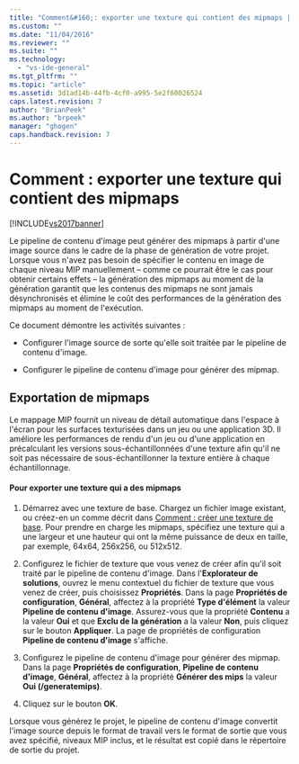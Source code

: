 ```yaml
---
title: "Comment&#160;: exporter une texture qui contient des mipmaps | Microsoft Docs"
ms.custom: ""
ms.date: "11/04/2016"
ms.reviewer: ""
ms.suite: ""
ms.technology: 
  - "vs-ide-general"
ms.tgt_pltfrm: ""
ms.topic: "article"
ms.assetid: 3d1ad14b-44fb-4cf0-a995-5e2f60026524
caps.latest.revision: 7
author: "BrianPeek"
ms.author: "brpeek"
manager: "ghogen"
caps.handback.revision: 7
---
```

# Comment&#160;: exporter une texture qui contient des mipmaps
[!INCLUDE[vs2017banner](../code-quality/includes/vs2017banner.md)]

Le pipeline de contenu d'image peut générer des mipmaps à partir d'une image source dans le cadre de la phase de génération de votre projet.  Lorsque vous n'avez pas besoin de spécifier le contenu en image de chaque niveau MIP manuellement – comme ce pourrait être le cas pour obtenir certains effets – la génération des mipmaps au moment de la génération garantit que les contenus des mipmaps ne sont jamais désynchronisés et élimine le coût des performances de la génération des mipmaps au moment de l'exécution.  
  
 Ce document démontre les activités suivantes :  
  
-   Configurer l'image source de sorte qu'elle soit traitée par le pipeline de contenu d'image.  
  
-   Configurer le pipeline de contenu d'image pour générer des mipmap.  
  
## Exportation de mipmaps  
 Le mappage MIP fournit un niveau de détail automatique dans l'espace à l'écran pour les surfaces texturisées dans un jeu ou une application 3D.  Il améliore les performances de rendu d'un jeu ou d'une application en précalculant les versions sous\-échantillonnées d'une texture afin qu'il ne soit pas nécessaire de sous\-échantillonner la texture entière à chaque échantillonnage.  
  
#### Pour exporter une texture qui a des mipmaps  
  
1.  Démarrez avec une texture de base.  Chargez un fichier image existant, ou créez\-en un comme décrit dans [Comment : créer une texture de base](../Topic/How%20to:%20Create%20a%20Basic%20Texture.md).  Pour prendre en charge les mipmaps, spécifiez une texture qui a une largeur et une hauteur qui ont la même puissance de deux en taille, par exemple, 64x64, 256x256, ou 512x512.  
  
2.  Configurez le fichier de texture que vous venez de créer afin qu'il soit traité par le pipeline de contenu d'image.  Dans l'**Explorateur de solutions**, ouvrez le menu contextuel du fichier de texture que vous venez de créer, puis choisissez **Propriétés**.  Dans la page **Propriétés de configuration**, **Général**, affectez à la propriété **Type d'élément** la valeur **Pipeline de contenu d'image**.  Assurez\-vous que la propriété **Contenu** a la valeur **Oui** et que **Exclu de la génération** a la valeur **Non**, puis cliquez sur le bouton **Appliquer**.  La page de propriétés de configuration **Pipeline de contenu d'image** s'affiche.  
  
3.  Configurez le pipeline de contenu d'image pour générer des mipmap.  Dans la page **Propriétés de configuration**, **Pipeline de contenu d'image**, **Général**, affectez à la propriété **Générer des mips** la valeur **Oui \(\/generatemips\)**.  
  
4.  Cliquez sur le bouton **OK**.  
  
 Lorsque vous générez le projet, le pipeline de contenu d'image convertit l'image source depuis le format de travail vers le format de sortie que vous avez spécifié, niveaux MIP inclus, et le résultat est copié dans le répertoire de sortie du projet.